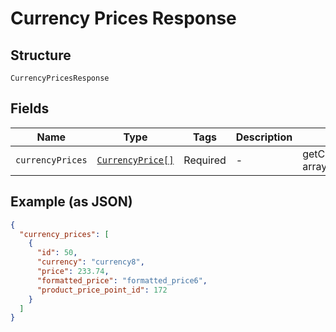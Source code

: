 
# Currency Prices Response

## Structure

`CurrencyPricesResponse`

## Fields

| Name | Type | Tags | Description | Getter | Setter |
|  --- | --- | --- | --- | --- | --- |
| `currencyPrices` | [`CurrencyPrice[]`](../../doc/models/currency-price.md) | Required | - | getCurrencyPrices(): array | setCurrencyPrices(array currencyPrices): void |

## Example (as JSON)

```json
{
  "currency_prices": [
    {
      "id": 50,
      "currency": "currency8",
      "price": 233.74,
      "formatted_price": "formatted_price6",
      "product_price_point_id": 172
    }
  ]
}
```

